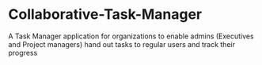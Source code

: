 # Collaborative-Task-Manager
A Task Manager application for organizations to enable admins (Executives and Project managers) hand out tasks to regular users and track their progress
